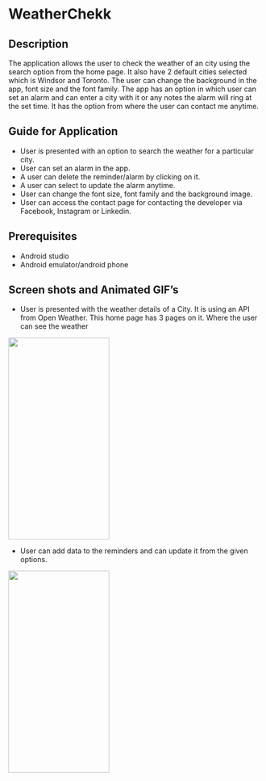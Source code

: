 # WeatherChekk

## Description

The application allows the user to check the weather of an city using the search option from the home page. It also have 2 default cities selected which is Windsor and Toronto. The user can change the background in the app, font size and the font family. The app has an option in which user can set an alarm and can enter a city with it or any notes the alarm will ring at the set time. It has the option from where the user can contact me anytime.

## Guide for Application

- User is presented with an option to search the weather for a particular city.
- User can set an alarm in the app.
- A user can delete the reminder/alarm by clicking on it.
- A user can select to update the alarm anytime.
- User can change the font size, font family and the background image.
- User can access the contact page for contacting the developer via Facebook, Instagram or Linkedin.

## Prerequisites

- Android studio
- Android emulator/android phone

## Screen shots and Animated GIF’s

- User is presented with the weather details of a City. It is using an API from Open Weather. This home page has 3 pages on it. Where the user can see the weather

<img src="https://user-images.githubusercontent.com/72352678/114511156-88debb80-9c05-11eb-848b-e86823bcc6aa.png" height="400" width="200"/>


- User can add data to the reminders and can update it from the given options.

<img src="https://user-images.githubusercontent.com/72352678/114511967-9183c180-9c06-11eb-93a4-486c90f3b31a.gif" height="400" width="200"/>


